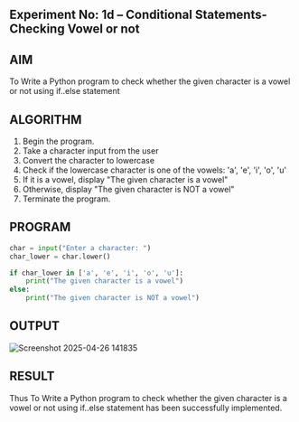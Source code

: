 ## Experiment No: 1d – Conditional Statements- Checking Vowel or not

## AIM  
To Write a Python program to check whether the given character is a vowel or not using if..else statement
## ALGORITHM  

1. Begin the program.  
2. Take a character input from the user
3. Convert the character to lowercase
4. Check if the lowercase character is one of the vowels: 'a', 'e', 'i', 'o', 'u'
5. If it is a vowel, display "The given character is a vowel"
6. Otherwise, display "The given character is NOT a vowel"
4. Terminate the program.

## PROGRAM
```python
char = input("Enter a character: ")
char_lower = char.lower()

if char_lower in ['a', 'e', 'i', 'o', 'u']:
    print("The given character is a vowel")
else:
    print("The given character is NOT a vowel")
```

## OUTPUT
![Screenshot 2025-04-26 141835](https://github.com/user-attachments/assets/16c4595d-a43f-4c94-9bb8-4d9637179f74)

## RESULT
Thus To Write a Python program to check whether the given character is a vowel or not using if..else statement has been successfully implemented.
